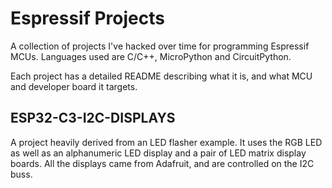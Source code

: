 # Espressif Projects
A collection of projects I've hacked over time for programming Espressif MCUs.
Languages used are C/C++, MicroPython and CircuitPython.

Each project has a detailed README describing what it is, and what MCU and 
developer board it targets.
## ESP32-C3-I2C-DISPLAYS
A project heavily derived from an LED flasher example. It uses the RGB LED
as well as an alphanumeric LED display and a pair of LED matrix display boards.
All the displays came from Adafruit, and are controlled on the I2C buss.